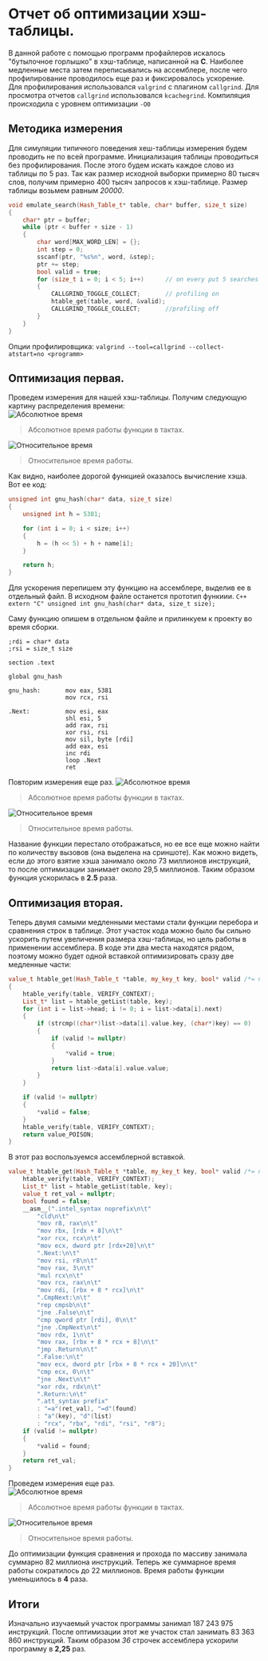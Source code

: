 # Отчет об оптимизации хэш-таблицы.
В данной работе с помощью программ профайлеров искалось
"бутылочное горлышко" в хэш-таблице, написанной на **C**.
Наиболее медленные места затем переписывались на ассемблере,
после чего профилирование проводилось еще раз и фиксировалось ускорение.  
Для профилирования использовался `valgrind` с плагином `callgrind`.
Для просмотра отчетов `callgrind` использовался `kcachegrind`.
Компиляция происходила с уровнем оптимизации `-O0`  
## Методика измерения
Для симуляции типичного поведения хеш-таблицы измерения будем проводить не по всей программе.
Инициализация таблицы проводиться без профилирования. После этого будем искать каждое слово из
таблицы по 5 раз. Так как размер исходной выборки примерно 80 тысяч слов,
получим примерно 400 тысяч запросов к хэш-таблице.
Размер таблицы возьмем равным *20000*.
```C++
void emulate_search(Hash_Table_t* table, char* buffer, size_t size)
{
    char* ptr = buffer;
    while (ptr < buffer + size - 1)
    {
        char word[MAX_WORD_LEN] = {};
        int step = 0;
        sscanf(ptr, "%s%n", word, &step);
        ptr += step;
        bool valid = true;
        for (size_t i = 0; i < 5; i++)      // on every put 5 searches performs
        {
            CALLGRIND_TOGGLE_COLLECT;       // profiling on
            htable_get(table, word, &valid);
            CALLGRIND_TOGGLE_COLLECT;       //profiling off
        }
    }
}
```
Опции профилировщика: `valgrind --tool=callgrind --collect-atstart=no <programm>`  

## Оптимизация первая.

Проведем измерения для нашей хэш-таблицы. Получим следующую картину распределения времени:  
![](Pics/cc_absolute.png "Абсолютное время")
> Абсолютное время работы функции в тактах.  

![](Pics/cc_relate.png "Относительное время")
> Относительное время работы.  

Как видно, наиболее дорогой функцией оказалось вычисление хэша. Вот ее код:  
```C++
unsigned int gnu_hash(char* data, size_t size)
{
    unsigned int h = 5381;

    for (int i = 0; i < size; i++)
    {
        h = (h << 5) + h + name[i];
    }

    return h;
}
```

Для ускорения перепишем эту функцию на ассемблере, выделив ее в отдельный файл.
В исходном файле останется прототип функиии.
`С++ extern "C" unsigned int gnu_hash(char* data, size_t size);`

Саму функцию опишем в отдельном файле и прилинкуем к проекту во время сборки.
```
;rdi = char* data
;rsi = size_t size

section .text

global gnu_hash

gnu_hash:       mov eax, 5381
                mov rcx, rsi

.Next:          mov esi, eax
                shl esi, 5
                add rax, rsi
                xor rsi, rsi
                mov sil, byte [rdi]
                add eax, esi
                inc rdi
                loop .Next
                ret
```
Повторим измерения еще раз.
![](Pics/ac_absolute.png "Абсолютное время")
> Абсолютное время работы функции в тактах.  

![](Pics/ac_relative.png "Относительное время")
> Относительное время работы.  

Название функции перестало отображаться, но ее все еще можно найти по количеству вызовов (она выделена на сриншоте).
Как можно видеть, если до этого взятие хэша занимало около 73 миллионов инструкций,
то после оптимизации занимает около 29,5 миллионов. Таким образом функция ускорилась
в **2.5** раза.  

## Оптимизация вторая.

Теперь двумя самыми медленными местами стали функции перебора и сравнения строк в таблице.
Этот участок кода можно было бы сильно ускорить путем увеличения размера хэш-таблицы, но цель работы в применении ассемблера.
В коде эти два места находятся рядом, поэтому можно будет одной вставкой оптимизировать сразу две медленные части:  
```C++
value_t htable_get(Hash_Table_t *table, my_key_t key, bool* valid /*= nullptr*/)
{
    htable_verify(table, VERIFY_CONTEXT);
    List_t* list = htable_getList(table, key);
    for (int i = list->head; i != 0; i = list->data[i].next)
    {
        if (strcmp((char*)list->data[i].value.key, (char*)key) == 0)
        {
            if (valid != nullptr)
            {
                *valid = true;
            }
            return list->data[i].value.value;
        }
    }

    if (valid != nullptr)
    {
        *valid = false;
    }
    htable_verify(table, VERIFY_CONTEXT);
    return value_POISON;
}
```
В этот раз воспользуемся ассемблерной вставкой.
```C++
value_t htable_get(Hash_Table_t *table, my_key_t key, bool* valid /*= nullptr*/) {
    htable_verify(table, VERIFY_CONTEXT);
    List_t* list = htable_getList(table, key);
    value_t ret_val = nullptr;
    bool found = false;
    __asm__(".intel_syntax noprefix\n\t"
        "cld\n\t"
        "mov r8, rax\n\t"
        "mov rbx, [rdx + 8]\n\t"
        "xor rcx, rcx\n\t"
        "mov ecx, dword ptr [rdx+20]\n\t"
        ".Next:\n\t"
        "mov rsi, r8\n\t"
        "mov rax, 3\n\t"
        "mul rcx\n\t"
        "mov rcx, rax\n\t"
        "mov rdi, [rbx + 8 * rcx]\n\t"
        ".CmpNext:\n\t"
        "rep cmpsb\n\t"
        "jne .False\n\t"
        "cmp qword ptr [rdi], 0\n\t"
        "jne .CmpNext\n\t"
        "mov rdx, 1\n\t"
        "mov rax, [rbx + 8 * rcx + 8]\n\t"
        "jmp .Return\n\t"
        ".False:\n\t"
        "mov ecx, dword ptr [rbx + 8 * rcx + 20]\n\t"
        "cmp ecx, 0\n\t"
        "jne .Next\n\t"
        "xor rdx, rdx\n\t"
        ".Return:\n\t"
        ".att_syntax prefix"
        : "=a"(ret_val), "=d"(found)
        : "a"(key), "d"(list)
        : "rcx", "rbx", "rdi", "rsi", "r8");
    if (valid != nullptr)
    {
        *valid = found;
    }
    return ret_val;
}
```
Проведем измерения еще раз.  
![](Pics/aa_absolute.png "Абсолютное время")
> Абсолютное время работы функции в тактах.

![](Pics/aa_relative.png "Относительное время")
> Относительное время работы.

До оптимизации функция сравнения и прохода по массиву занимала суммарно 82 миллиона инструкций.
Теперь же суммарное время работы сократилось до 22 миллионов. Время работы функции
уменьшилось в **4** раза.

## Итоги

Изначально изучаемый участок программы занимал 187 243 975 инструкций. После оптимизации
этот же участок стал занимать 83 363 860 инструкций. Таким образом *36* строчек ассемблера
ускорили программу в **2,25** раз.

